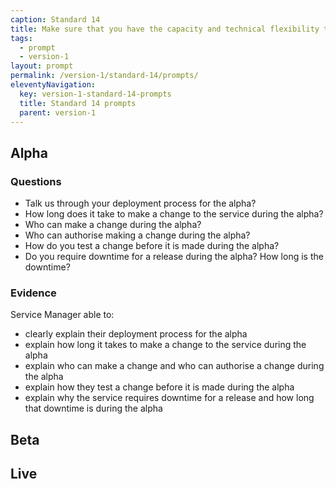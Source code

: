 ```yaml
---
caption: Standard 14
title: Make sure that you have the capacity and technical flexibility to update and improve the service on a very frequent basis.
tags:
  - prompt
  - version-1
layout: prompt
permalink: /version-1/standard-14/prompts/
eleventyNavigation:
  key: version-1-standard-14-prompts
  title: Standard 14 prompts
  parent: version-1
---
```


## Alpha

### Questions

- Talk us through your deployment process for the alpha?
- How long does it take to make a change to the service during the alpha?
- Who can make a change during the alpha?
- Who can authorise making a change during the alpha?
- How do you test a change before it is made during the alpha?
- Do you require downtime for a release during the alpha? How long is the downtime?

### Evidence

Service Manager able to:

- clearly explain their deployment process for the alpha
- explain how long it takes to make a change to the service during the alpha
- explain who can make a change and who can authorise a change during the alpha
- explain how they test a change before it is made during the alpha
- explain why the service requires downtime for a release and how long that downtime is during the alpha

## Beta

## Live
